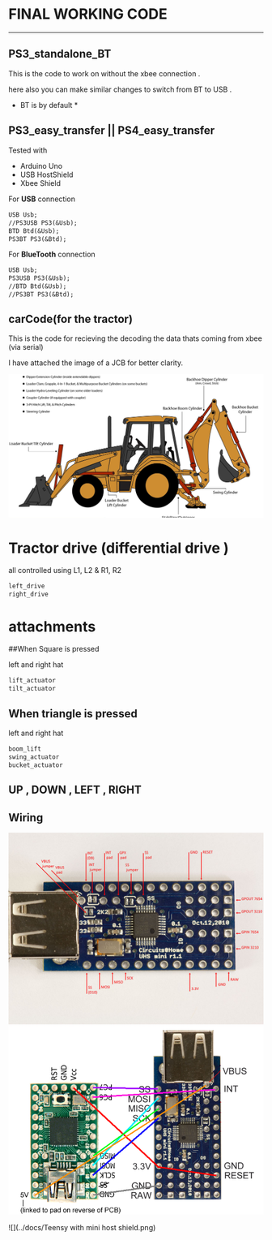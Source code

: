 # FINAL WORKING CODE
--------------------------------------

## PS3_standalone_BT

This is the code to work on without the xbee connection .

here also you can make similar changes to switch from BT to USB . 
* BT is by default *

## PS3_easy_transfer || PS4_easy_transfer

Tested with

- Arduino Uno 
- USB HostShield
- Xbee Shield

For **USB** connection 

	USB Usb;
	//PS3USB PS3(&Usb);
	BTD Btd(&Usb);
	PS3BT PS3(&Btd);

For **BlueTooth** connection

	USB Usb;
	PS3USB PS3(&Usb);
	//BTD Btd(&Usb);
	//PS3BT PS3(&Btd);
	

	
## carCode(for the tractor)

This is the code for recieving the decoding the data thats coming from xbee (via serial)

I have attached the image of a JCB for better clarity.

![](../docs/Backhoe-Cylinder-Identification-Diagram.jpg) 




Tractor drive (differential drive )
====================
all controlled using L1, L2 & R1, R2

	left_drive
	right_drive
	
	
attachments 
=========================

##When Square is pressed

left and right hat
	
	lift_actuator
	tilt_actuator
	
## When triangle is pressed 

left and right hat 
	
	boom_lift
	swing_actuator
	bucket_actuator
	
## UP , DOWN , LEFT , RIGHT  


## Wiring 


![](../docs/usb_host_mini.jpg) 
![](../docs/USB_Host_Shield_and_Teensy2.png) 

![](../docs/Teensy with mini host shield.png) 